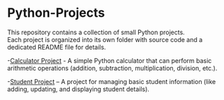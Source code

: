 # Python-Projects

This repository contains a collection of small Python projects.  
Each project is organized into its own folder with source code and a dedicated README file for details.


-[Calculator Project](./calculator_project/README.md) - A simple Python calculator that can perform basic arithmetic operations (addition, subtraction, multiplication, division, etc.).


-[Student Project](./student_project/README.md) – A project for managing basic student information (like adding, updating, and displaying student details).
